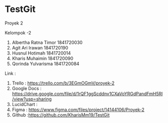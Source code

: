 # TestGit

Proyek 2

Kelompok -2
1. Albertha Ratna Timor 1841720030
2. Agit Ari Irawan 1841720190
3. Husnul Hotimah  1841720014
4. Kharis Muhaimin 1841720090
5. Qorinda Yulvarisma 1841720084


Link :

1. Trello : https://trello.com/b/3EGmOGmV/proyek-2
2. Google Docs : https://drive.google.com/file/d/1rQF1ggScddnv1CXaVoYRGdPandFmH5Rl/view?usp=sharing
3. LucidChart :
4. Figma : https://www.figma.com/files/project/14144106/Proyek-2
5. Github :https://github.com/KharisMm19/TestGit
